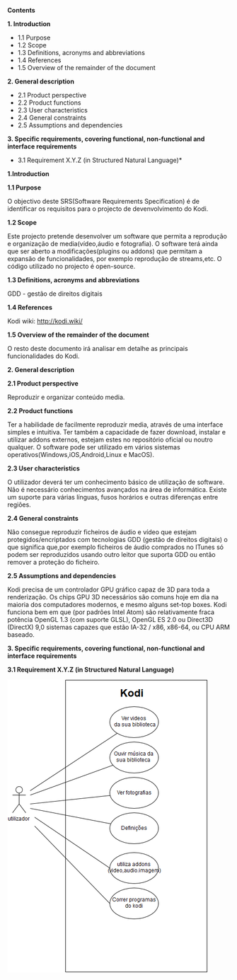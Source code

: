 **Contents**

**1. Introduction**

* 1.1 Purpose
* 1.2 Scope
* 1.3 Definitions, acronyms and abbreviations
* 1.4 References
* 1.5 Overview of the remainder of the document
   
**2. General description**
* 2.1 Product perspective
* 2.2 Product functions
* 2.3 User characteristics
* 2.4 General constraints
* 2.5 Assumptions and dependencies
   
**3. Specific requirements, covering functional, non-functional and interface requirements**
* 3.1 Requirement X.Y.Z (in Structured Natural Language)*
   
  
**1.Introduction**
        
**1.1 Purpose**
        
O objectivo deste SRS(Software Requirements Specification) é de identificar os requisitos para o projecto de devenvolvimento do Kodi.
        
**1.2 Scope**
        
Este projecto pretende desenvolver um software que permita a reprodução e organização de media(vídeo,áudio e fotografia). O software terá ainda que ser aberto a modificações(plugins ou addons) que permitam a expansão de funcionalidades, por exemplo reprodução de streams,etc.
O código utilizado no projecto é open-source.
        
**1.3 Definitions, acronyms and abbreviations**

GDD - gestão de direitos digitais
        
**1.4 References**

Kodi wiki: http://kodi.wiki/
        
**1.5 Overview of the remainder of the document**
        
O resto deste documento irá analisar em detalhe as principais funcionalidades do Kodi.
        
**2. General description**
        
**2.1 Product perspective**
            
Reproduzir e organizar conteúdo media.
            
**2.2 Product functions**
            
Ter a habilidade de facilmente reproduzir media, através de uma interface simples e intuitiva. Ter também a capacidade de fazer download, instalar e utilizar addons externos, estejam estes no repositório oficial ou noutro qualquer. O software pode ser utilizado em vários sistemas operativos(Windows,iOS,Android,Linux e MacOS).
            
**2.3 User characteristics**
        
O utilizador deverá ter um conhecimento básico de utilização de software. Não é necessário conhecimentos avançados na área de informática.
            Existe um suporte para várias línguas, fusos horários e outras diferenças entre regiões.
            
**2.4 General constraints**
            
Não consegue reproduzir ficheiros de áudio e vídeo que estejam protegidos/encriptados com tecnologias GDD (gestão de direitos digitais) o que significa que,por exemplo ficheiros de áudio comprados no ITunes só podem ser reproduzidos usando outro leitor que suporta GDD ou então remover a proteção do ficheiro.

**2.5 Assumptions and dependencies**

Kodi precisa de um controlador GPU gráfico capaz de 3D para toda a renderização. Os chips GPU 3D necessários são comuns hoje em dia na maioria dos computadores modernos, e mesmo alguns set-top boxes. Kodi funciona bem em que (por padrões Intel Atom) são relativamente fraca potência OpenGL 1.3 (com suporte GLSL), OpenGL ES 2.0 ou Direct3D (DirectX) 9,0 sistemas capazes que estão IA-32 / x86, x86-64, ou CPU ARM baseado.

**3. Specific requirements, covering functional, non-functional and interface requirements**

**3.1 Requirement X.Y.Z (in Structured Natural Language)**

![Use Cases Image](usecases.png)
